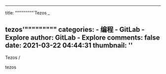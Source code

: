 
---
title: """""""""'Tezos
_

tezos'"""""""""
categories: 
    - 编程
    - GitLab - Explore
author: GitLab - Explore
comments: false
date: 2021-03-22 04:44:31
thumbnail: ''
---

<div>   
Tezos
/

tezos  
</div>
            